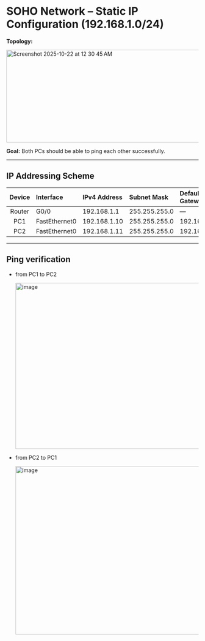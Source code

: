 # SOHO Network – Static IP Configuration (192.168.1.0/24)

**Topology:**

<img width="774" height="242" alt="Screenshot 2025-10-22 at 12 30 45 AM" src="https://github.com/user-attachments/assets/441ce374-8b41-450e-8287-ec28950599f9" />

**Goal:** Both PCs should be able to ping each other successfully.

---

## IP Addressing Scheme

| Device | Interface | IPv4 Address | Subnet Mask | Default Gateway |
|:------:|:-----------|:-------------|:-------------|:----------------|
| Router | G0/0 | 192.168.1.1 | 255.255.255.0 | — |
| PC1 | FastEthernet0 | 192.168.1.10 | 255.255.255.0 | 192.168.1.1 |
| PC2 | FastEthernet0 | 192.168.1.11 | 255.255.255.0 | 192.168.1.1 |

---
## Ping verification

- from PC1 to PC2
  
  <img width="572" height="434" alt="image" src="https://github.com/user-attachments/assets/6ee6d5ea-4145-4a76-94b8-ec05d192c45f" />

- from PC2 to PC1

  <img width="578" height="440" alt="image" src="https://github.com/user-attachments/assets/0bfdeae4-944c-44ee-bd93-580bac5ff4f7" />
